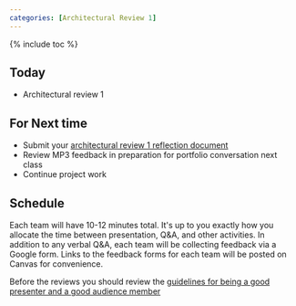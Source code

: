 ```yaml
---
categories: [Architectural Review 1]
---
```


{% include toc %}

## Today
* Architectural review 1

## For Next time
* Submit your [architectural review 1 reflection document](/assignments/final-project#architectural-review)
* Review MP3 feedback in preparation for portfolio conversation next class
* Continue project work

## Schedule

Each team will have 10-12 minutes total.
It's up to you exactly how you allocate the time between presentation, Q&A, and other activities.
In addition to any verbal Q&A, each team will be collecting feedback via a Google form. Links to the feedback forms for each team will be posted on Canvas for convenience.

Before the reviews you should review the [guidelines for being a good presenter and a good audience member](/assignments/final-project/architectural-review#day-of-the-architectural-review)

